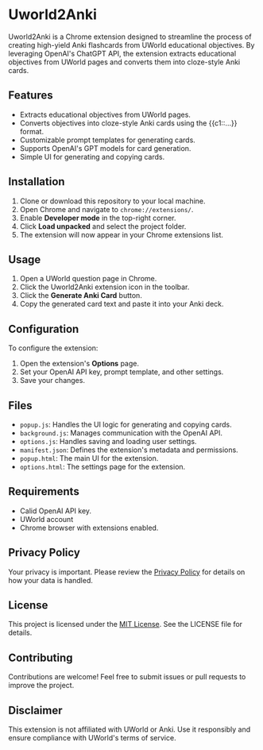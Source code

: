 # Uworld2Anki

Uworld2Anki is a Chrome extension designed to streamline the process of creating high-yield Anki flashcards from UWorld educational objectives. By leveraging OpenAI's ChatGPT API, the extension extracts educational objectives from UWorld pages and converts them into cloze-style Anki cards.

## Features

- Extracts educational objectives from UWorld pages.
- Converts objectives into cloze-style Anki cards using the {{c1::...}} format.
- Customizable prompt templates for generating cards.
- Supports OpenAI's GPT models for card generation.
- Simple UI for generating and copying cards.

## Installation

1. Clone or download this repository to your local machine.
2. Open Chrome and navigate to `chrome://extensions/`.
3. Enable **Developer mode** in the top-right corner.
4. Click **Load unpacked** and select the project folder.
5. The extension will now appear in your Chrome extensions list.

## Usage

1. Open a UWorld question page in Chrome.
2. Click the Uworld2Anki extension icon in the toolbar.
3. Click the **Generate Anki Card** button.
4. Copy the generated card text and paste it into your Anki deck.

## Configuration

To configure the extension:

1. Open the extension's **Options** page.
2. Set your OpenAI API key, prompt template, and other settings.
3. Save your changes.

## Files

- `popup.js`: Handles the UI logic for generating and copying cards.
- `background.js`: Manages communication with the OpenAI API.
- `options.js`: Handles saving and loading user settings.
- `manifest.json`: Defines the extension's metadata and permissions.
- `popup.html`: The main UI for the extension.
- `options.html`: The settings page for the extension.

## Requirements

- Calid OpenAI API key.
- UWorld account
- Chrome browser with extensions enabled.

## Privacy Policy

Your privacy is important. Please review the [Privacy Policy](https://roshanlodha.com/privacy_policy) for details on how your data is handled.

## License

This project is licensed under the [MIT License](LICENSE.md). See the LICENSE file for details.

## Contributing

Contributions are welcome! Feel free to submit issues or pull requests to improve the project.

## Disclaimer

This extension is not affiliated with UWorld or Anki. Use it responsibly and ensure compliance with UWorld's terms of service.  